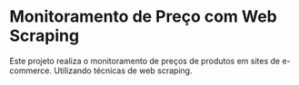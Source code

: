 # Monitoramento de Preço com Web Scraping 

Este projeto realiza o monitoramento de preços de produtos em sites de e-commerce. Utilizando técnicas de web scraping. 
